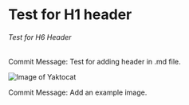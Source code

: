 # Test for H1 header
###### Test for H6 Header

Commit Message: Test for adding header in .md file.

![Image of Yaktocat](https://octodex.github.com/images/yaktocat.png)

Commit Message: Add an example image.
